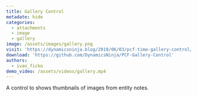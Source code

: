 ```yaml
---
title: Gallery Control
metadate: hide
categories:
  - attachments
  - image
  - gallery
image: /assets/images/gallery.png
visit: 'https://dynamicsninja.blog/2019/06/03/pcf-time-gallery-control/'
download: 'https://github.com/DynamicsNinja/PCF-Gallery-Control'
authors:
  - ivan_ficko
demo_video: /assets/videos/gallery.mp4
---
```


A control to shows thumbnails of images from entity notes.
